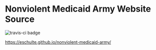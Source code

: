 Nonviolent Medicaid Army Website Source
=======================================

![travis-ci badge](https://travis-ci.com/eschulte/nonviolent-medicaid-army.svg?branch=main)

https://eschulte.github.io/nonviolent-medicaid-army/
